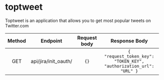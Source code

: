 # toptweet
Toptweet is an application that allows you to get most popular tweets on  Twitter.com


| Method   | Endpoint             | Request body | Response Body                                                          |
| :------: | :------------------: | :----------: | :--------------------------------------------------------------------: |
| GET      | api/jira/init_oauth/ | ```{}```     | ```{ "request_token_key": "TOKEN_KEY", "authorization_url": "URL" }``` |
